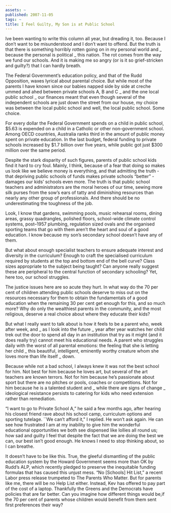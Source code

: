 ```yaml
---
assets: ~
published: 2007-11-05
tags: ~
title: I Feel Guilty, My Son is at Public School
---
```

Ive been wanting to write this column all year, but dreading it, too.
Because I don’t want to be misunderstood and I don’t want to offend. But
the truth is that there is something horribly rotten going on in my
personal world and \_ because the personal is political \_ this nation.
The rot comes from the way we fund our schools. And it is making me so
angry (or is it so grief-stricken and guilty?) that I can hardly breath.

The Federal Government’s education policy, and that of the Rudd
Opposition, waxes lyrical about parental choice. But while most of the
parents I have known since our babies napped side by side at creche
ummed and ahed between private schools A, B and C \_ and the one local
public school \_ our finances meant that even though several of the
independent schools are just down the street from our house, my choice
was between the local public school and well, the local public school.
Some choice.

For every dollar the Federal Government spends on a child in public
school, $5.63 is expended on a child in a Catholic or other
non-government school. Among OECD countries, Australia ranks third in
the amount of public money spent on private education. In the last
budget, federal funding to private schools increased by $1.7 billion
over five years, while public got just $300 million over the same
period.

Despite the stark disparity of such figures, parents of public school
kids find it hard to cry foul. Mainly, I think, because of a fear that
doing so makes us look like we believe money is everything, and that
admitting the truth - that depriving public schools of funds makes
private schools “better” - damages our kids’ schools even more. The
truth is that public school teachers and administrators are the moral
heroes of our time, sewing more silk purses from the sow’s ears of tatty
and diminishing resources than nearly any other group of professionals.
And there should be no underestimating the toughness of the job.

Look, I know that gardens, swimming pools, music rehearsal rooms, dining
areas, grassy quadrangles, polished floors, school-wide climate control
systems, post–1957 plumbing, regulation sized ovals and the organised
sporting teams that go with them aren’t the heart and soul of a good
education. I know because my son’s secondary school doesn’t have any of
them.

But what about enough specialist teachers to ensure adequate interest
and diversity in the curriculum? Enough to craft the specialised
curriculum required by students at the top and bottom end of the bell
curve? Class sizes appropriate to the subject being taught? Can anyone
really suggest these are peripheral to the central function of secondary
schooling? Yet, here too, our school struggles.

The justice issues here are so acute they hurt. In what way do the 70
per cent of children attending public schools deserve to miss out on the
resources necessary for them to obtain the fundamentals of a good
education when the remaining 30 per cent get enough for this, and so
much more? Why do only the wealthiest parents in the community, and the
most religious, deserve a real choice about where they educate their
kids?

But what I really want to talk about is how it feels to be a parent who,
week after week, and \_ as I look into the future \_ year after year
watches her child trek out the door to spend all day in an institution
that try as it might (and it does really try) cannot meet his
educational needs. A parent who struggles daily with the worst of all
parental emotions: the feeling that she is letting her child \_ this
beautiful, intelligent, eminently worthy creature whom she loves more
than life itself \_ down.

Because while not a bad school, I always knew it was not the best school
for him. Not best for him because he loves art, but several of the art
teachers are known terrors. Not for him because he’s passionate about
sport but there are no pitches or pools, coaches or competitions. Not
for him because he is a talented student and \_ while there are signs of
change \_ ideological resistance persists to catering for kids who need
extension rather than remediation.

“I want to go to Private School A,” he said a few months ago, after
hearing his closest friend rave about his school camp, curriculum
options and sporting tutelage. \`\`We can’t afford it," I replied. He
won’t ask again. He can see how frustrated I am at my inability to give
him the wonderful educational opportunities we both see dispensed like
lollies all round us; how sad and guilty I feel that despite the fact
that we are doing the best we can, our best isn’t good enough. He knows
I need to stop thinking about, so I can breathe.

It doesn’t have to be like this. True, the gleeful dismantling of the
public education system by the Howard Government seems more than OK by
Rudd’s ALP, which recently pledged to preserve the inequitable funding
formulas that has caused this unjust mess. “No [Schools] Hit List,” a
recent Labor press release trumpeted to The Parents Who Matter. But for
parents like me, there will be no Help List either. Instead, Kev has
offered to pay part of the cost of a laptop. Thankfully the Greens and
the Democrats have policies that are far better. Can you imagine how
different things would be,if the 70 per cent of parents whose children
would benefit from them sent first preferences their way?